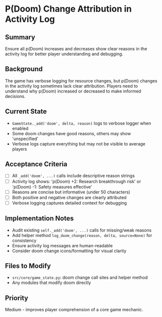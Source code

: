 # P(Doom) Change Attribution in Activity Log

## Summary
Ensure all p(Doom) increases and decreases show clear reasons in the activity log for better player understanding and debugging.

## Background
The game has verbose logging for resource changes, but p(Doom) changes in the activity log sometimes lack clear attribution. Players need to understand why p(Doom) increased or decreased to make informed decisions.

## Current State
- `GameState._add('doom', delta, reason)` logs to verbose logger when enabled
- Some doom changes have good reasons, others may show 'unspecified'
- Verbose logs capture everything but may not be visible to average players

## Acceptance Criteria
- [ ] All `_add('doom', ...)` calls include descriptive reason strings
- [ ] Activity log shows: 'p(Doom) +2: Research breakthrough risk' or 'p(Doom) -1: Safety measures effective'
- [ ] Reasons are concise but informative (under 50 characters)
- [ ] Both positive and negative changes are clearly attributed
- [ ] Verbose logging captures detailed context for debugging

## Implementation Notes
- Audit existing `self._add('doom', ...)` calls for missing/weak reasons
- Add helper method `log_doom_change(reason, delta, source=None)` for consistency
- Ensure activity log messages are human-readable
- Consider doom change icons/formatting for visual clarity

## Files to Modify
- `src/core/game_state.py`: doom change call sites and helper method
- Any modules that modify doom directly

## Priority
Medium - improves player comprehension of a core game mechanic.

